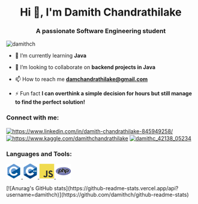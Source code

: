 <h1 align="center">Hi 👋, I'm Damith Chandrathilake</h1>
<h3 align="center">A passionate Software Engineering student</h3>

<p align="left"> <img src="https://komarev.com/ghpvc/?username=damithch&label=Profile%20views&color=0e75b6&style=flat" alt="damithch" /> </p>

- 🌱 I’m currently learning **Java**

- 👯 I’m looking to collaborate on **backend projects in Java**

- 📫 How to reach me **damchandrathilake@gmail.com**

- ⚡ Fun fact **I can overthink a simple decision for hours but still manage to find the perfect solution!**

<h3 align="left">Connect with me:</h3>
<p align="left">
<a href="https://linkedin.com/in/https://www.linkedin.com/in/damith-chandrathilake-845949258/](https://www.linkedin.com/in/damith-chandrathilake-845949258/" target="blank"><img align="center" src="https://raw.githubusercontent.com/rahuldkjain/github-profile-readme-generator/master/src/images/icons/Social/linked-in-alt.svg" alt="https://www.linkedin.com/in/damith-chandrathilake-845949258/" height="30" width="40" /></a>
<a href="https://kaggle.com/https://www.kaggle.com/damithchandrathilake" target="blank"><img align="center" src="https://raw.githubusercontent.com/rahuldkjain/github-profile-readme-generator/master/src/images/icons/Social/kaggle.svg" alt="https://www.kaggle.com/damithchandrathilake" height="30" width="40" /></a>
<a href="https://discord.gg/damithc_42138_05234" target="blank"><img align="center" src="https://raw.githubusercontent.com/rahuldkjain/github-profile-readme-generator/master/src/images/icons/Social/discord.svg" alt="damithc_42138_05234" height="30" width="40" /></a>
</p>

<h3 align="left">Languages and Tools:</h3>
<p align="left"> <a href="https://www.cprogramming.com/" target="_blank" rel="noreferrer"> <img src="https://raw.githubusercontent.com/devicons/devicon/master/icons/c/c-original.svg" alt="c" width="40" height="40"/> </a> <a href="https://www.w3schools.com/cpp/" target="_blank" rel="noreferrer"> <img src="https://raw.githubusercontent.com/devicons/devicon/master/icons/cplusplus/cplusplus-original.svg" alt="cplusplus" width="40" height="40"/> </a> <a href="https://developer.mozilla.org/en-US/docs/Web/JavaScript" target="_blank" rel="noreferrer"> <img src="https://raw.githubusercontent.com/devicons/devicon/master/icons/javascript/javascript-original.svg" alt="javascript" width="40" height="40"/> </a> <a href="https://www.php.net" target="_blank" rel="noreferrer"> <img src="https://raw.githubusercontent.com/devicons/devicon/master/icons/php/php-original.svg" alt="php" width="40" height="40"/> </a> </p>
[![Anurag's GitHub stats](https://github-readme-stats.vercel.app/api?username=damithch)](https://github.com/damithch/github-readme-stats)
